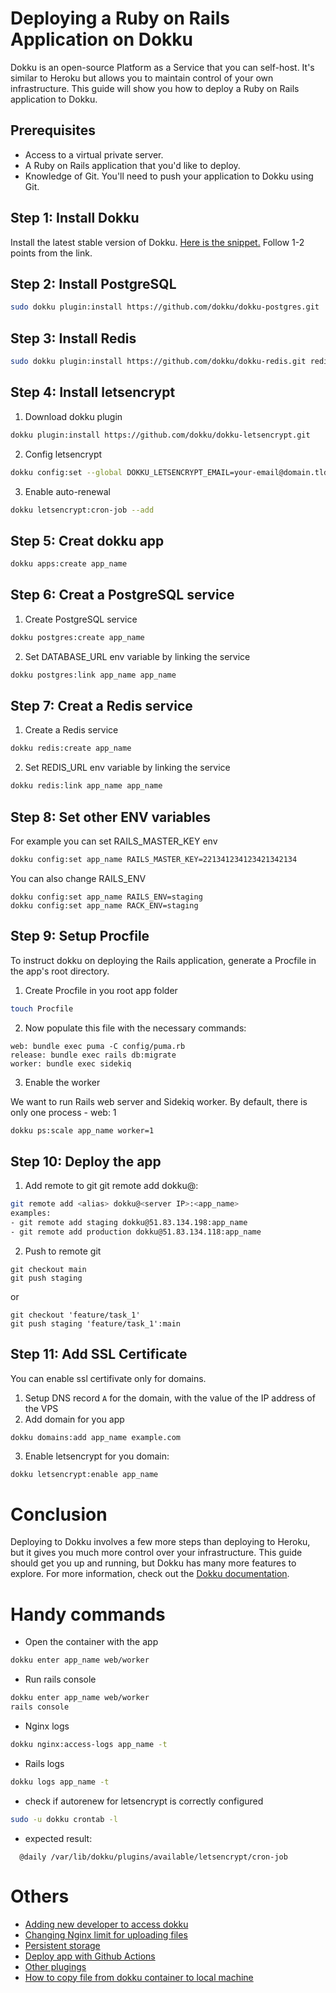 # Deploying a Ruby on Rails Application on Dokku

Dokku is an open-source Platform as a Service that you can self-host. It's similar to Heroku but allows you to maintain control of your own infrastructure. This guide will show you how to deploy a Ruby on Rails application to Dokku.

## Prerequisites
- Access to a virtual private server.
- A Ruby on Rails application that you'd like to deploy.
- Knowledge of Git. You'll need to push your application to Dokku using Git.


## Step 1: Install Dokku
Install the latest stable version of Dokku. [Here is the snippet.](https://dokku.com/docs/getting-started/installation/#1-install-dokku) Follow 1-2 points from the link. 

## Step 2: Install PostgreSQL
```bash
sudo dokku plugin:install https://github.com/dokku/dokku-postgres.git
```


## Step 3: Install Redis
```bash
sudo dokku plugin:install https://github.com/dokku/dokku-redis.git redis
```

## Step 4: Install letsencrypt
1. Download dokku plugin
```bash
dokku plugin:install https://github.com/dokku/dokku-letsencrypt.git
```
2. Config letsencrypt
```bash
dokku config:set --global DOKKU_LETSENCRYPT_EMAIL=your-email@domain.tld
```
3. Enable auto-renewal
```bash
dokku letsencrypt:cron-job --add
```
## Step 5: Creat dokku app
```bash
dokku apps:create app_name
```

## Step 6: Creat a PostgreSQL service
1. Create PostgreSQL service
```bash
dokku postgres:create app_name
```
2. Set DATABASE_URL env variable by linking the service
```bash
dokku postgres:link app_name app_name
```

## Step 7: Creat a Redis service
1. Create a Redis service
```bash
dokku redis:create app_name
```
2. Set REDIS_URL env variable by linking the service
```bash
dokku redis:link app_name app_name
```

## Step 8: Set other ENV variables
For example you can set RAILS_MASTER_KEY env
```bash
dokku config:set app_name RAILS_MASTER_KEY=221341234123421342134
```
You can also change RAILS_ENV
```
dokku config:set app_name RAILS_ENV=staging
dokku config:set app_name RACK_ENV=staging
```
## Step 9: Setup Procfile
To instruct dokku on deploying the Rails application, generate a Procfile in the app's root directory.

1. Create Procfile in you root app folder
```bash
touch Procfile
```
2. Now populate this file with the necessary commands:
```
web: bundle exec puma -C config/puma.rb
release: bundle exec rails db:migrate
worker: bundle exec sidekiq
```
3. Enable the worker

We want to run Rails web server and Sidekiq worker. By default, there is only one process - web: 1

```bash
dokku ps:scale app_name worker=1
```
## Step 10: Deploy the app
1. Add remote to git
git remote add <custom remote name> dokku@<server IP>:<dokku app name>
```bash
git remote add <alias> dokku@<server IP>:<app_name>
examples:
- git remote add staging dokku@51.83.134.198:app_name
- git remote add production dokku@51.83.134.118:app_name
```
2. Push to remote git
```
git checkout main
git push staging
```
or
```
git checkout 'feature/task_1'
git push staging 'feature/task_1':main
```

## Step 11: Add SSL Certificate
You can enable ssl certifivate only for domains.
1. Setup DNS record `A` for the domain, with the value of the IP address of the VPS
2. Add domain for you app
```
dokku domains:add app_name example.com
```
3. Enable letsencrypt for you domain:
```bash
dokku letsencrypt:enable app_name
```
  
# Conclusion
Deploying to Dokku involves a few more steps than deploying to Heroku, but it gives you much more control over your infrastructure. This guide should get you up and running, but Dokku has many more features to explore. For more information, check out the [Dokku documentation](https://dokku.com).
  
# Handy commands
- Open the container with the app
```bash
dokku enter app_name web/worker
```
- Run rails console
```bash
dokku enter app_name web/worker
rails console
```
 
- Nginx logs
```bash
dokku nginx:access-logs app_name -t
```
  
- Rails logs
```bash
dokku logs app_name -t
```

- check if autorenew for letsencrypt is correctly configured

```bash
sudo -u dokku crontab -l
```
  * expected result:
  ```
    @daily /var/lib/dokku/plugins/available/letsencrypt/cron-job
  ```

  
# Others
- [Adding new developer to access dokku](./dokku/new_dokku_dev.md)
- [Changing Nginx limit for uploading files](./dokku/change_nginx_limit.md)
- [Persistent storage](./dokku/persistent_storage.md)
- [Deploy app with Github Actions](./dokku/deploy_with_github_actions.md)
- [Other plugings]()
- [How to copy file from dokku container to local machine](./dokku/how_to_copy_file_from_dokku_container.md)
